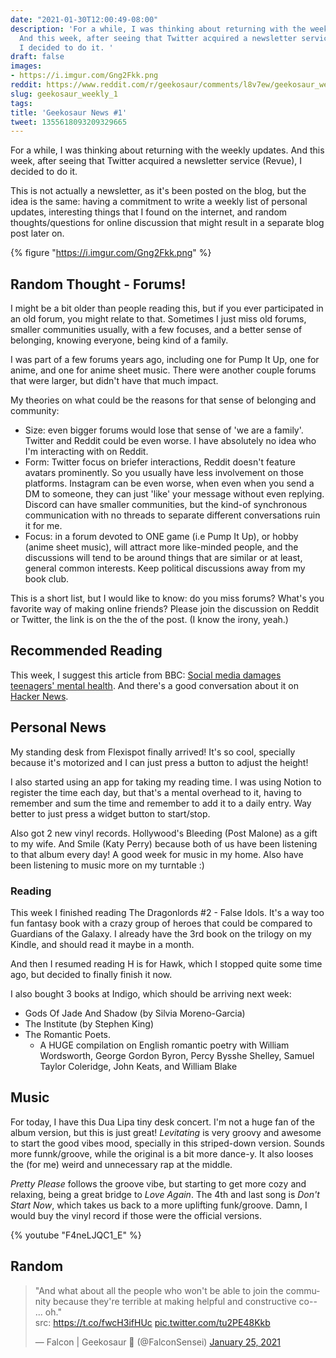 ```yaml
---
date: "2021-01-30T12:00:49-08:00"
description: 'For a while, I was thinking about returning with the weekly updates.
  And this week, after seeing that Twitter acquired a newsletter service (Revue),
  I decided to do it. '
draft: false
images:
- https://i.imgur.com/Gng2Fkk.png
reddit: https://www.reddit.com/r/geekosaur/comments/l8v7ew/geekosaur_weekly_1_geekosaur/
slug: geekosaur_weekly_1
tags:
title: 'Geekosaur News #1'
tweet: 1355618093209329665
---
```


For a while, I was thinking about returning with the weekly updates. And this week, after seeing that Twitter acquired a newsletter service (Revue), I decided to do it. 

This is not actually a newsletter, as it's been posted on the blog, but the idea is the same: having a commitment to write a weekly list of personal updates, interesting things that I found on the internet, and random thoughts/questions for online discussion that might result in a separate blog post later on.

{% figure "https://i.imgur.com/Gng2Fkk.png" %}

<!--more-->

## Random Thought - Forums!

I might be a bit older than people reading this, but if you ever participated in an old forum, you might relate to that. Sometimes I just miss old forums, smaller communities usually, with a few focuses, and a better sense of belonging, knowing everyone, being kind of a family.

I was part of a few forums years ago, including one for Pump It Up, one for anime, and one for anime sheet music. There were another couple forums that were larger, but didn't have that much impact.

My theories on what could be the reasons for that sense of belonging and community:

- Size: even bigger forums would lose that sense of 'we are a family'. Twitter and Reddit could be even worse. I have absolutely no idea who I'm interacting with on Reddit.
- Form: Twitter focus on briefer interactions, Reddit doesn't feature avatars prominently. So you usually have less involvement on those platforms. Instagram can be even worse, when even when you send a DM to someone, they can just 'like' your message without even replying. Discord can have smaller communities, but the kind-of synchronous communication with no threads to separate different conversations ruin it for me.
- Focus: in a forum devoted to ONE game (i.e Pump It Up), or hobby (anime sheet music), will attract more like-minded people, and the discussions will tend to be around things that are similar or at least, general common interests. Keep political discussions away from my book club.

This is a short list, but I would like to know: do you miss forums? What's you favorite way of making online friends? Please join the discussion on Reddit or Twitter, the link is on the the of the post. (I know the irony, yeah.)

## Recommended Reading

This week, I suggest this article from BBC: [Social media damages teenagers' mental health](https://www.bbc.com/news/technology-55826238). And there's a good conversation about it on [Hacker News](https://news.ycombinator.com/item?id=25928310).

## Personal News

My standing desk from Flexispot finally arrived! It's so cool, specially because it's motorized and  I can just press a button to adjust the height!

I also started using an app for taking my reading time. I was using Notion to register the time each day, but that's a mental overhead to it, having to remember and sum the time and remember to add it to a daily entry. Way better to just press a widget button to start/stop.

Also got 2 new vinyl records. Hollywood's Bleeding (Post Malone) as a gift to my wife. And Smile (Katy Perry) because both of us have been listening to that album every day! A good week for music in my home. Also have been listening to music more on my turntable :) 

### Reading

This week I finished reading The Dragonlords #2 - False Idols. It's a way too fun fantasy book with a crazy group of heroes that could be compared to Guardians of the Galaxy. I already have the 3rd book on the trilogy on my Kindle, and should read it maybe in a month.

And then I resumed reading H is for Hawk, which I stopped quite some time ago, but decided to finally finish it now.

I also bought 3 books at Indigo, which should be arriving next week:

- Gods Of Jade And Shadow (by Silvia Moreno-Garcia)
- The Institute (by Stephen King)
- The Romantic Poets. 
    - A HUGE compilation on English romantic poetry with William Wordsworth, George Gordon Byron, Percy Bysshe Shelley, Samuel Taylor Coleridge, John Keats, and William Blake

## Music

For today, I have this Dua Lipa tiny desk concert. I'm not a huge fan of the album version, but this is just great! _Levitating_ is very groovy and awesome to start the good vibes mood, specially in this striped-down version. Sounds more funnk/groove, while the original is a bit more dance-y. It also looses the (for me) weird and unnecessary rap at the middle.

_Pretty Please_ follows the groove vibe, but starting to get more cozy and relaxing, being a great bridge to _Love Again_. The 4th and last song is _Don't Start Now_, which takes us back to a more uplifting funk/groove. Damn, I would buy the vinyl record if those were the official versions.

{% youtube "F4neLJQC1_E" %}  

## Random

<blockquote class="twitter-tweet"><p lang="en" dir="ltr">&quot;And what about all the people who won&#39;t be able to join the community because they&#39;re terrible at making helpful and constructive co-- ... oh.&quot;<br>src: <a href="https://t.co/fwcH3ifHUc">https://t.co/fwcH3ifHUc</a> <a href="https://t.co/tu2PE48Kkb">pic.twitter.com/tu2PE48Kkb</a></p>&mdash; Falcon | Geekosaur 🍥 (@FalconSensei) <a href="https://twitter.com/FalconSensei/status/1353807578879258624?ref_src=twsrc%5Etfw">January 25, 2021</a></blockquote> <script async src="https://platform.twitter.com/widgets.js" charset="utf-8"></script>

